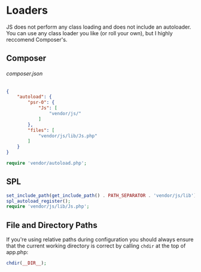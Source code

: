 # Loaders

JS does not perform any class loading and does not include an autoloader. You can use any class loader you like (or roll your own), but I highly reccomend Composer's.

## Composer

###### composer.json

```json
{
	"autoload": {
		"psr-0": {
			"Js": [
				"vendor/js/"
			]
		},
		"files": [
			"vendor/js/lib/Js.php"
		]
	}
}
```

```php
require 'vendor/autoload.php';
```

## SPL

```php
set_include_path(get_include_path() . PATH_SEPARATOR . 'vendor/js/lib');
spl_autoload_register();
require 'vendor/js/lib/Js.php';
```

## File and Directory Paths

If you're using relative paths during configuration you should always ensure that the current working directory is correct by calling `chdir` at the top of app.php:

```php
chdir(__DIR__);
```